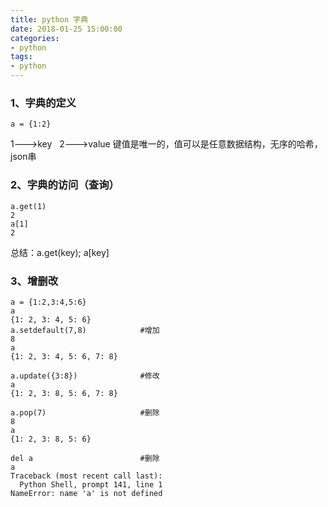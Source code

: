 ```yaml
---
title: python 字典
date: 2018-01-25 15:00:00
categories:
- python
tags:
- python
---
```


### 1、字典的定义  
```a = {1:2}```  
  
1--->key   2--->value   键值是唯一的，值可以是任意数据结构，无序的哈希，json串  

### 2、字典的访问（查询）
```
a.get(1)
2
a[1]
2 
```
总结：a.get(key); a[key]

### 3、增删改
```
a = {1:2,3:4,5:6}
a
{1: 2, 3: 4, 5: 6}
a.setdefault(7,8)            #增加
8   
a
{1: 2, 3: 4, 5: 6, 7: 8}

a.update({3:8})              #修改
a
{1: 2, 3: 8, 5: 6, 7: 8}

a.pop(7)                     #删除
8
a
{1: 2, 3: 8, 5: 6}

del a                        #删除
a
Traceback (most recent call last):
  Python Shell, prompt 141, line 1
NameError: name 'a' is not defined
